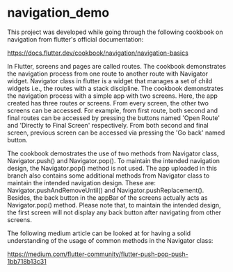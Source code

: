 # navigation_demo

This project was developed while going through the following cookbook on navigation from flutter's official documentation:

https://docs.flutter.dev/cookbook/navigation/navigation-basics

In Flutter, screens and pages are called routes. The cookbook demonstrates the navigation process from one route to another route with Navigator widget. Navigator class in flutter is a widget that manages a set of child widgets i.e., the routes with a stack discipline. The cookbook demonstrates the navigation process with a simple app with two screens. Here, the app created has three routes or screens. From every screen, the other two screens can be accessed. For example, from first route, both second and final routes can be accessed by pressing the buttons named 'Open Route' and 'Directly to Final Screen' respectively. From both second and final screen, previous screen can be accessed via pressing the 'Go back' named button. 

The cookbook demostrates the use of two methods from Navigator class, Navigator.push() and Navigator.pop(). To maintain the intended navigation design, the Navigator.pop() method is not used. The app uploaded in this branch also contains some additional methods from Navigator class to maintain the intended navigation design. These are: Navigator.pushAndRemoveUntil() and Navigator.pushReplacement(). Besides, the back button in the appBar of the screens actually acts as Navigator.pop() method. Please note that, to maintain the intended design, the first screen will not display any back button after navigating from other screens.

The following medium article can be looked at for having a solid understanding of the usage of common methods in the Navigator class:

https://medium.com/flutter-community/flutter-push-pop-push-1bb718b13c31
